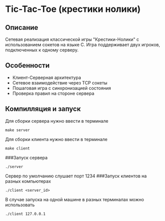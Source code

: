 # Tic-Tac-Toe (крестики нолики)
## Описание 
Сетевая реализация классической игры "Крестики-Нолики" с использованием сокетов на языке C. Игра поддерживает двух игроков, подключенных к одному серверу.
## Особенности
* Клиент-Серверная архитектура
* Сетевое взаимодействие через TCP сокеты
* Пошаговая игра с синхронизацией состояния
* Проверка правил на стороне сервера
## Компилляция и запуск
Для сборки сервера нужно ввести в терминале
```
make server
```
Для сборки клиента нужно ввести в терминале
```
make client
```
###Запуск сервера
```
./server
```
Сервер по умолчанию слушает порт 1234
###Запуск клиентов на разных компьютерах
```
./client <server_id>
```
В случае запуска на одной машине в разных терминалах можно использовать
```
./client 127.0.0.1
```

